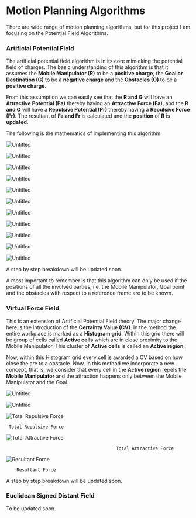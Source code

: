 # Motion Planning Algorithms

There are wide range of motion planning algorithms, but for this project I am focusing on the Potential Field Algorithms.

### Artificial Potential Field

The artificial potential field algorithm is in its core mimicking the potential field of charges. The basic understanding of this algorithm is that it assumes the **Mobile Manipulator (R)** to be a **positive charge**, the **Goal or Destination (G)** to be a **negative charge** and the **Obstacles (O)** to be a **positive charge**.

From this assumption we can easily see that the ****R and G**** will have an ******Attractive Potential (Pa)****** thereby having an ******************************Attractive Force (Fa)******************************, and the ********R and O******** will have a ******Repulsive Potential (Pr)****** thereby having a **Repulsive Force (Fr)**. The resultant of **************Fa and Fr************** is calculated and the **position** of ************************R************************ is **updated**. 

The following is the mathematics of implementing this algorithm.

![Untitled](Motion%20Planning%20Algorithms%201881faba6ce24d1c9d8764720abb3eab/Untitled.png)

![Untitled](Motion%20Planning%20Algorithms%201881faba6ce24d1c9d8764720abb3eab/Untitled%201.png)

![Untitled](Motion%20Planning%20Algorithms%201881faba6ce24d1c9d8764720abb3eab/Untitled%202.png)

![Untitled](Motion%20Planning%20Algorithms%201881faba6ce24d1c9d8764720abb3eab/Untitled%203.png)

![Untitled](Motion%20Planning%20Algorithms%201881faba6ce24d1c9d8764720abb3eab/Untitled%204.png)

![Untitled](Motion%20Planning%20Algorithms%201881faba6ce24d1c9d8764720abb3eab/Untitled%205.png)

![Untitled](Motion%20Planning%20Algorithms%201881faba6ce24d1c9d8764720abb3eab/Untitled%206.png)

![Untitled](Motion%20Planning%20Algorithms%201881faba6ce24d1c9d8764720abb3eab/Untitled%207.png)

![Untitled](Motion%20Planning%20Algorithms%201881faba6ce24d1c9d8764720abb3eab/Untitled%208.png)

![Untitled](Motion%20Planning%20Algorithms%201881faba6ce24d1c9d8764720abb3eab/Untitled%209.png)

![Untitled](Motion%20Planning%20Algorithms%201881faba6ce24d1c9d8764720abb3eab/Untitled%2010.png)

A step by step breakdown will be updated soon.

A most important to remember is that this algorithm can only be used if the positions of all the involved parties, i.e. the Mobile Manipulator, Goal point and the obstacles with respect to a reference frame are to be known.

### Virtual Force Field

This is an extension of Artificial Potential Field theory. The major change here is the introduction of the ************************Certainty Value (CV)************************. In the method the entire workplace is marked as a **Histogram grid**. Within this grid there will be group of cells called **************************Active cells************************** which are in close proximity to the Mobile Manipulator. This cluster of **********************************************Active cells********************************************** is called an ****************************Active region****************************. 

Now, within this Histogram grid every cell is awarded a CV based on how close the are to a obstacle. Now, in this method we incorporate a new concept, that is, we consider that every cell in the ****************************Active region**************************** repels the ************************************Mobile Manipulator************************************ and the attraction happens only between the Mobile Manipulator and the Goal. 

![Untitled](Motion%20Planning%20Algorithms%201881faba6ce24d1c9d8764720abb3eab/Untitled%2011.png)

![Untitled](Motion%20Planning%20Algorithms%201881faba6ce24d1c9d8764720abb3eab/Untitled%2012.png)

![     Total Repulsive Force](Motion%20Planning%20Algorithms%201881faba6ce24d1c9d8764720abb3eab/Untitled%2013.png)

     Total Repulsive Force

![                                              Total Attractive Force](Motion%20Planning%20Algorithms%201881faba6ce24d1c9d8764720abb3eab/Untitled%2014.png)

                                              Total Attractive Force

![        Resultant Force](Motion%20Planning%20Algorithms%201881faba6ce24d1c9d8764720abb3eab/Untitled%2015.png)

        Resultant Force

A step by step breakdown will be updated soon.

### Euclidean Signed Distant Field

To be updated soon.